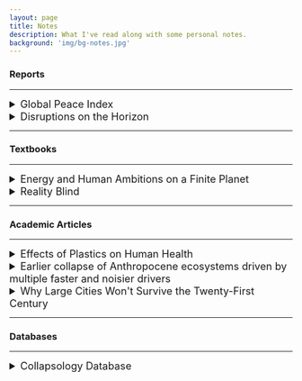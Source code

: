 ```yaml
---
layout: page
title: Notes
description: What I've read along with some personal notes.
background: 'img/bg-notes.jpg'
---
```


### Reports

---

<details>
<summary style="font-size: 1.3em;">Global Peace Index</summary>
<ul style="list-style-type: none;">
  <li style="margin-top: 10px;"><a href="https://www.visionofhumanity.org/wp-content/uploads/2024/06/GPI-2024-web.pdf?utm_source=substack&utm_medium=email"><strong>Link To Report</strong></a></li>
  <li><strong>Published:</strong> 2024</li>
  <li style="margin-top: 10px;">The well-known Global Peace Index report concluded that we have now the most amount of active conflicts since WW2.</li>
  ---
  <li style="margin-top: 10px;"><strong>Quotes:</strong></li> 
  <li style="margin-top: 10px;"><em>There are currently 56 active conflicts, the most since the end of Second World War, and with fewer conflicts being resolved, either militarily or through peace agreements. The number of conflicts that ended in a decisive victory fell from 49 per cent in the 1970s to nine per cent in the 2010s, while conflicts that ended through peace agreements fell from 23 per cent to four per cent over the same period.</em></li>
  <li style="margin-top: 10px;"><em>The world has become less stable in the past 17 years with substantial increases in political instability, number of conflicts, deaths from conflicts and violent demonstrations.</em></li>
</ul>
</details>

<details>
<summary style="font-size: 1.3em;">Disruptions on the Horizon</summary>
<ul style="list-style-type: none;">
  <li style="margin-top: 10px;"><a href="https://horizons.service.canada.ca/en/2024/disruptions/index.shtml#report"><strong>Link To Report</strong></a></li>
  <li><strong>Published:</strong> 2024</li>
  <li style="margin-top: 10px;"> This is a Canadian government report from Policy Horizons Canada (a goverment run think-thank that reports to the minister of employment). Their primary audience is bureaucrats in other canadian goverment departments. They essentially try to accurately assess civilizational risks factors that would have policy implications for the canadian governemnt. So far it seems like they have substantial political independence, and therefore they manage to publish fairly accurate reports, that in other countries would often get classified out fear that such honesty would frighten the public.</li>
  ---
  <li><strong>Conclusion:</strong></li>
  <li style="margin-bottom: 10px;"><em>What could the future look like if Canadians cannot meet their basic needs? Or if the healthcare system collapses, democracies break down globally, or cyberattacks regularly disrupt everyday life? What if these disruptions occur at the same time, creating a perfect storm and a unique set of combined circumstances for Canada to face?</em></li>
  
  <li style="margin-bottom: 10px;"><em>More than ever, the world is filled with uncertainty and unpredictability. A disruption’s impact could depend on the scale and speed with which it occurs, and how it interacts with other disruptions. Being aware of possible future disruptions and prepared for various scenarios can help mitigate risk and help anticipate what is on the horizon. While the disruptions in this report are not guaranteed to take place, they are plausible—and overlooking them may carry risks in various policy areas.</em></li>
  
  <li style="margin-bottom: 10px;"><em>These disruptions can help decision-makers think through what could occur and prepare for a wide range of possibilities. They can also facilitate conversation about policy, decision making, and how these situations might play out. Foresight and conversations about future disruptions can help Canada’s leaders identify challenges, harness possibilities, and create resilient, sustainable policy in the face of the unexpected.</em></li>
</ul>
</details>


---

### Textbooks

---

<details>
<summary style="font-size: 1.3em;">Energy and Human Ambitions on a Finite Planet</summary>
<ul style="list-style-type: none;">
  <li style="margin-top: 10px;"><a href="https://www.collapsology.info/en/science/"><strong>Link To Textbook</strong></a></li>
  <li><strong>Published:</strong> 2021</li>
  <li style="margin-top: 10px;"> Amazing textbook (Free to read online) by Dr. Tom Murphy (from the <a href="https://dothemath.ucsd.edu/" style="text-decoration: underline;">'Do the Math' blog</a>) that covers the "why" of collapse from a scientific perspective. Can't recommend this textbook enough. I bought the hardcopy and I keep going back to it all the time to cite the hard-data arguments put forth in there.</li>
 </ul>
</details>

<details>
<summary style="font-size: 1.3em;">Reality Blind</summary>
<ul style="list-style-type: none;">
  <li style="margin-top: 10px;"><a href="https://read.realityblind.world/view/975731937/i/"><strong>Link To Textbook</strong></a></li>
  <li><strong>Published:</strong> 2021</li>
  <li style="margin-top: 10px;"> Classic textbook (Free to read online) by Dr. Nate Hagens. Very easy to read, great introduction on the meta-crisis with a special focus on energy-blindness.</li>
</ul>
</details>

---

### Academic Articles

---

<details>
<summary style="font-size: 1.3em;">Effects of Plastics on Human Health</summary>
<ul style="list-style-type: none;">
  <li style="margin-top: 10px;"><a href="https://annalsofglobalhealth.org/articles/10.5334/aogh.4056"><strong>Link To Article</strong></a></li>
  <li><strong>Published:</strong> 2023</li>
  <li style="margin-top: 10px;">Comprehensive Review Paper that examined the impacts plastics have on (1) human health and well-being; (2) the global environment, especially the ocean; (3) the economy; and (4) vulnerable populations.</li>
  ---
  <li style="margin-top: 10px;"><strong>Plastic Recycling:</strong></li>
  <li style="margin-left: 20px;"><em>Plastic disposal is highly inefficient, with <strong>recovery and recycling rates below 10% globally</strong>. The result is that an estimated 22 Mt of plastic waste enters the environment each year, much of it single-use plastic and are added to the more than 6 gigatons of plastic waste that have accumulated since 1950.</em></li>
  <li style="margin-top: 10px;"><strong>Conclusions:</strong></li>
  <li style="margin-left: 20px;"><em>It is now clear that current patterns of plastic production, use, and disposal are <strong>not sustainable</strong> and are responsible for significant harms to human health, the environment, and the economy as well as for deep societal injustices. The main driver of these worsening harms is an almost exponential and still accelerating increase in <strong>global plastic production</strong>. The thousands of chemicals in plastics—monomers, additives, processing agents, and non-intentionally added substances—include amongst their number known human carcinogens, endocrine disruptors, neurotoxicants, and persistent organic pollutants. These chemicals are responsible for many of plastics’ known harms to human and planetary health. The chemicals leach out of plastics, enter the environment, cause pollution, and result in human exposure and disease. All efforts to reduce plastics’ hazards must address the hazards of plastic-associated chemicals.</em></li>
  <li style="margin-left: 40px;"><strong>Note:</strong> It's good to see a direct acknowledgment that the real problem is simply our current levels of plastic consumption/production. Recycling is utterly incapable of solving the civilizational threat that plastics pose. We need to drastically reduce plastic production. Ideally, plastic should only be used for essential services. 50% of all plastic today is used for packaging, using plastic in this way should be banned, or priced according to the real costs that plastic packaging externalizes.</li>
  <li style="margin-top: 10px;"><strong>Recommendations:</strong></li>
  <li style="margin-left: 20px;"><em>This Commission urges that a cap on global plastic production with targets, timetables, and national contributions be a central provision of the Global Plastics Treaty. We recommend inclusion of the following additional provisions:</em></li>
  <ul style="list-style-type: none; padding-left: 20px;">
    <li style="margin-top: 10px;"><em>Banning or severely restricting manufacture and use of unnecessary, avoidable, and problematic plastic items, especially single-use items such as manufactured plastic microbeads.</em></li>
    <li style="margin-top: 10px;"><em>Make fossil carbon producers, plastic producers, and the manufacturers of plastic products legally and financially responsible for the safety and end-of-life management of all the materials they produce and sell.</em></li>
    <li style="margin-top: 10px;"><em>Mandate reductions in the chemical complexity of plastic products; health-protective standards for plastics and plastic additives; a requirement for use of sustainable non-toxic materials; full disclosure of all components; and traceability of components.</em></li>
  </ul>
</ul>
</details>

<details>
<summary style="font-size: 1.3em;">Earlier collapse of Anthropocene ecosystems driven by multiple faster and noisier drivers</summary>
<ul style="list-style-type: none;">
  <li style="margin-top: 10px;"><a href="https://www.nature.com/articles/s41893-023-01157-x"><strong>Link To Article</strong></a></li>
  <li><strong>Published:</strong> 2023</li>
  ---
  <li><strong>Quote:</strong></li>
  <li style="margin-top: 10px;"><em>A major concern for the world’s ecosystems is the possibility of collapse, where landscapes and the societies they support change abruptly. Accelerating stress levels, increasing frequencies of extreme events and strengthening intersystem connections suggest that conventional modelling approaches based on incremental changes in a single stress may provide poor estimates of the impact of climate and human activities on ecosystems. We conduct experiments on four models that simulate abrupt changes in the Chilika lagoon fishery, the Easter Island community, forest dieback and lake water quality—representing ecosystems with a range of anthropogenic interactions. Collapses occur sooner under increasing levels of primary stress but additional stresses and/or the inclusion of noise in all four models bring the collapses substantially closer to today by ~38–81%. We discuss the implications for further research and the need for humanity to be vigilant for signs that ecosystems are degrading even more rapidly than previously thought.</em></li>
</ul>
</details>

<details>
<summary style="font-size: 1.3em;">Why Large Cities Won't Survive the Twenty-First Century</summary>
<ul style="list-style-type: none;">
  <li style="margin-top: 10px;"><a href="\\img\\figures\\Why_Large_Cities_Wont_Survive_the_Twenty-First_Century.pdf"><strong>Link To Article</strong></a></li>
  <li><strong>Published:</strong> 2023</li>
  <li style="margin-top: 10px;"> Great analysis from the perspective of thermodynamics and population ecology.</li>
  ---
  <li><strong>Quote:</strong></li>
  <li style="margin-top: 10px;"><em>City administrations seem preoccupied with such marginally useful things as greener buildings, reduced carbonemissions from engineering operations, better public transit,enhanced green space, and “smarter traffic” control all of which ironically, makes them moreattractive to investment and growth. The circular economy (not wholly possible) and green growth (an oxymoron) are popular if somewhat delusional concepts for a society in overshoot. Certainly no city planning department has yet announced a scheme for the equitable contraction of the city’s operations, the downsizing of its economy or the dispersal of its population. It is safe to say that no city or megacity on earth is remotely sustainable or even in managed control of its supportive ecosystems. On its present “developmental” path, global civilization is destined to have an interesting encounter with biophysical reality.</em></li>
</ul>
</details>

---

### Databases

---

<details>
<summary style="font-size: 1.3em;">Collapsology Database</summary>
<ul style="list-style-type: none;">
  <li style="margin-top: 10px;"><a href="https://www.collapsology.info/en/science/"><strong>Link To Database</strong></a></li>
  <li style="margin-top: 10px;">Collapsology.info is a portal of documentary resources edited and maintained by a collective at the initiative of Pablo Servigne and Raphaël Stevens. It hosts bib.collapse, an open-access scientific database with over 9000 articles, and offers a selection of links and books for anyone caring for our common future.</li>
</ul>
</details>
